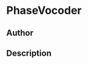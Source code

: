 # PhaseVocoder

## Author

<!-- Insert Your Name Here -->

## Description

<!-- Describe your example here -->
